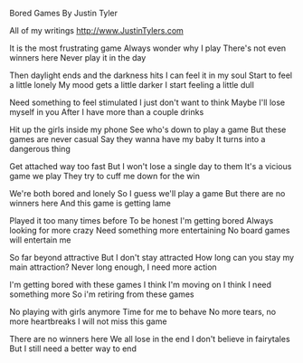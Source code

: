 Bored Games
By Justin Tyler

All of my writings
http://www.JustinTylers.com

It is the most frustrating game
Always wonder why I play
There's not even winners here
Never play it in the day

Then daylight ends and the darkness hits
I can feel it in my soul
Start to feel a little lonely 
My mood gets a little darker
I start feeling a little dull

Need something to feel stimulated
I just don't want to think
Maybe I'll lose myself in you 
After I have more than a couple drinks

Hit up the girls inside my phone
See who's down to play a game
But these games are never casual
Say they wanna have my baby
It turns into a dangerous thing

Get attached way too fast
But I won't lose a single day to them 
It's a vicious game we play
They try to cuff me down for the win

We're both bored and lonely
So I guess we'll play a game
But there are no winners here
And this game is getting lame 

Played it too many times before 
To be honest I'm getting bored
Always looking for more crazy
Need something more entertaining
No board games will entertain me

So far beyond attractive
But I don't stay attracted 
How long can you stay my main attraction?
Never long enough, I need more action 

I'm getting bored with these games
I think I'm moving on
I think I need something more
So i'm retiring from these games

No playing with girls anymore
Time for me to behave
No more tears, no more heartbreaks
I will not miss this game

There are no winners here
We all lose in the end 
I don't believe in fairytales
But I still need a better way to end 
